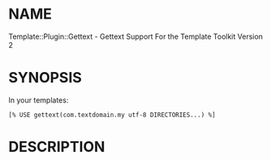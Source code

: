 # NAME

Template::Plugin::Gettext - Gettext Support For the Template Toolkit Version 2

# SYNOPSIS

In your templates:

    [% USE gettext(com.textdomain.my utf-8 DIRECTORIES...) %]

# DESCRIPTION
